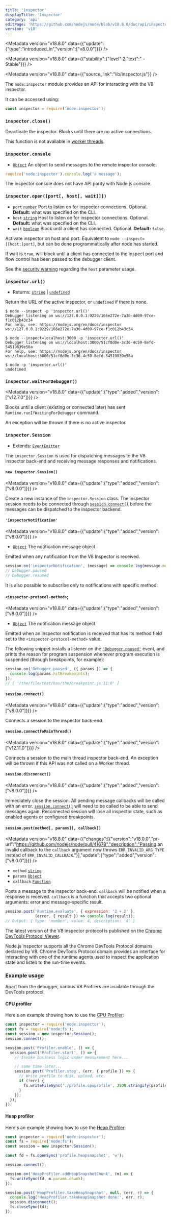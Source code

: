 ```yaml
---
title: 'inspector'
displayTitle: 'Inspector'
category: 'api'
editPage: 'https://github.com/nodejs/node/blob/v18.8.0/doc/api/inspector.md'
version: 'v18'
---
```


<Metadata version="v18.8.0" data={{"update":{"type":"introduced_in","version":["v8.0.0"]}}} />

<Metadata version="v18.8.0" data={{"stability":{"level":2,"text":" - Stable"}}} />

<Metadata version="v18.8.0" data={{"source_link":"lib/inspector.js"}} />

The `node:inspector` module provides an API for interacting with the V8
inspector.

It can be accessed using:

```js
const inspector = require('node:inspector');
```

### <DataTag tag="M" /> `inspector.close()`

Deactivate the inspector. Blocks until there are no active connections.

This function is not available in [worker threads][].

### <DataTag tag="M" /> `inspector.console`

* [`Object`](https://developer.mozilla.org/en-US/docs/Web/JavaScript/Reference/Global_Objects/Object) An object to send messages to the remote inspector console.

```js
require('node:inspector').console.log('a message');
```

The inspector console does not have API parity with Node.js
console.

### <DataTag tag="M" /> `inspector.open([port[, host[, wait]]])`

* `port` [`number`](https://developer.mozilla.org/en-US/docs/Web/JavaScript/Data_structures#Number_type) Port to listen on for inspector connections. Optional.
  **Default:** what was specified on the CLI.
* `host` [`string`](https://developer.mozilla.org/en-US/docs/Web/JavaScript/Data_structures#String_type) Host to listen on for inspector connections. Optional.
  **Default:** what was specified on the CLI.
* `wait` [`boolean`](https://developer.mozilla.org/en-US/docs/Web/JavaScript/Data_structures#Boolean_type) Block until a client has connected. Optional.
  **Default:** `false`.

Activate inspector on host and port. Equivalent to
`node --inspect=[[host:]port]`, but can be done programmatically after node has
started.

If wait is `true`, will block until a client has connected to the inspect port
and flow control has been passed to the debugger client.

See the [security warning][] regarding the `host`
parameter usage.

### <DataTag tag="M" /> `inspector.url()`

* Returns: [`string`](https://developer.mozilla.org/en-US/docs/Web/JavaScript/Data_structures#String_type) | [`undefined`](https://developer.mozilla.org/en-US/docs/Web/JavaScript/Data_structures#Undefined_type)

Return the URL of the active inspector, or `undefined` if there is none.

```console
$ node --inspect -p 'inspector.url()'
Debugger listening on ws://127.0.0.1:9229/166e272e-7a30-4d09-97ce-f1c012b43c34
For help, see: https://nodejs.org/en/docs/inspector
ws://127.0.0.1:9229/166e272e-7a30-4d09-97ce-f1c012b43c34

$ node --inspect=localhost:3000 -p 'inspector.url()'
Debugger listening on ws://localhost:3000/51cf8d0e-3c36-4c59-8efd-54519839e56a
For help, see: https://nodejs.org/en/docs/inspector
ws://localhost:3000/51cf8d0e-3c36-4c59-8efd-54519839e56a

$ node -p 'inspector.url()'
undefined
```

### <DataTag tag="M" /> `inspector.waitForDebugger()`

<Metadata version="v18.8.0" data={{"update":{"type":"added","version":["v12.7.0"]}}} />

Blocks until a client (existing or connected later) has sent
`Runtime.runIfWaitingForDebugger` command.

An exception will be thrown if there is no active inspector.

### <DataTag tag="C" /> `inspector.Session`

* Extends: [`EventEmitter`](/api/events#eventemitter)

The `inspector.Session` is used for dispatching messages to the V8 inspector
back-end and receiving message responses and notifications.

#### <DataTag tag="M" /> `new inspector.Session()`

<Metadata version="v18.8.0" data={{"update":{"type":"added","version":["v8.0.0"]}}} />

Create a new instance of the `inspector.Session` class. The inspector session
needs to be connected through [`session.connect()`][] before the messages
can be dispatched to the inspector backend.

#### <DataTag tag="E" /> `'inspectorNotification'`

<Metadata version="v18.8.0" data={{"update":{"type":"added","version":["v8.0.0"]}}} />

* [`Object`](https://developer.mozilla.org/en-US/docs/Web/JavaScript/Reference/Global_Objects/Object) The notification message object

Emitted when any notification from the V8 Inspector is received.

```js
session.on('inspectorNotification', (message) => console.log(message.method));
// Debugger.paused
// Debugger.resumed
```

It is also possible to subscribe only to notifications with specific method:

#### <DataTag tag="E" /> `<inspector-protocol-method>`;

<Metadata version="v18.8.0" data={{"update":{"type":"added","version":["v8.0.0"]}}} />

* [`Object`](https://developer.mozilla.org/en-US/docs/Web/JavaScript/Reference/Global_Objects/Object) The notification message object

Emitted when an inspector notification is received that has its method field set
to the `<inspector-protocol-method>` value.

The following snippet installs a listener on the [`'Debugger.paused'`][]
event, and prints the reason for program suspension whenever program
execution is suspended (through breakpoints, for example):

```js
session.on('Debugger.paused', ({ params }) => {
  console.log(params.hitBreakpoints);
});
// [ '/the/file/that/has/the/breakpoint.js:11:0' ]
```

#### <DataTag tag="M" /> `session.connect()`

<Metadata version="v18.8.0" data={{"update":{"type":"added","version":["v8.0.0"]}}} />

Connects a session to the inspector back-end.

#### <DataTag tag="M" /> `session.connectToMainThread()`

<Metadata version="v18.8.0" data={{"update":{"type":"added","version":["v12.11.0"]}}} />

Connects a session to the main thread inspector back-end. An exception will
be thrown if this API was not called on a Worker thread.

#### <DataTag tag="M" /> `session.disconnect()`

<Metadata version="v18.8.0" data={{"update":{"type":"added","version":["v8.0.0"]}}} />

Immediately close the session. All pending message callbacks will be called
with an error. [`session.connect()`][] will need to be called to be able to send
messages again. Reconnected session will lose all inspector state, such as
enabled agents or configured breakpoints.

#### <DataTag tag="M" /> `session.post(method[, params][, callback])`

<Metadata version="v18.8.0" data={{"changes":[{"version":"v18.0.0","pr-url":"https://github.com/nodejs/node/pull/41678","description":"Passing an invalid callback to the `callback` argument now throws `ERR_INVALID_ARG_TYPE` instead of `ERR_INVALID_CALLBACK`."}],"update":{"type":"added","version":["v8.0.0"]}}} />

* `method` [`string`](https://developer.mozilla.org/en-US/docs/Web/JavaScript/Data_structures#String_type)
* `params` [`Object`](https://developer.mozilla.org/en-US/docs/Web/JavaScript/Reference/Global_Objects/Object)
* `callback` [`Function`](https://developer.mozilla.org/en-US/docs/Web/JavaScript/Reference/Global_Objects/Function)

Posts a message to the inspector back-end. `callback` will be notified when
a response is received. `callback` is a function that accepts two optional
arguments: error and message-specific result.

```js
session.post('Runtime.evaluate', { expression: '2 + 2' },
             (error, { result }) => console.log(result));
// Output: { type: 'number', value: 4, description: '4' }
```

The latest version of the V8 inspector protocol is published on the
[Chrome DevTools Protocol Viewer][].

Node.js inspector supports all the Chrome DevTools Protocol domains declared
by V8. Chrome DevTools Protocol domain provides an interface for interacting
with one of the runtime agents used to inspect the application state and listen
to the run-time events.

### Example usage

Apart from the debugger, various V8 Profilers are available through the DevTools
protocol.

#### CPU profiler

Here's an example showing how to use the [CPU Profiler][]:

```js
const inspector = require('node:inspector');
const fs = require('node:fs');
const session = new inspector.Session();
session.connect();

session.post('Profiler.enable', () => {
  session.post('Profiler.start', () => {
    // Invoke business logic under measurement here...

    // some time later...
    session.post('Profiler.stop', (err, { profile }) => {
      // Write profile to disk, upload, etc.
      if (!err) {
        fs.writeFileSync('./profile.cpuprofile', JSON.stringify(profile));
      }
    });
  });
});
```

#### Heap profiler

Here's an example showing how to use the [Heap Profiler][]:

```js
const inspector = require('node:inspector');
const fs = require('node:fs');
const session = new inspector.Session();

const fd = fs.openSync('profile.heapsnapshot', 'w');

session.connect();

session.on('HeapProfiler.addHeapSnapshotChunk', (m) => {
  fs.writeSync(fd, m.params.chunk);
});

session.post('HeapProfiler.takeHeapSnapshot', null, (err, r) => {
  console.log('HeapProfiler.takeHeapSnapshot done:', err, r);
  session.disconnect();
  fs.closeSync(fd);
});
```

[CPU Profiler]: https://chromedevtools.github.io/devtools-protocol/v8/Profiler
[Chrome DevTools Protocol Viewer]: https://chromedevtools.github.io/devtools-protocol/v8/
[Heap Profiler]: https://chromedevtools.github.io/devtools-protocol/v8/HeapProfiler
[`'Debugger.paused'`]: https://chromedevtools.github.io/devtools-protocol/v8/Debugger#event-paused
[`session.connect()`]: #sessionconnect
[security warning]: (/api/cli#warning-binding-inspector-to-a-public-ipport-combination-is-insecure)
[worker threads]: worker_threads.md
